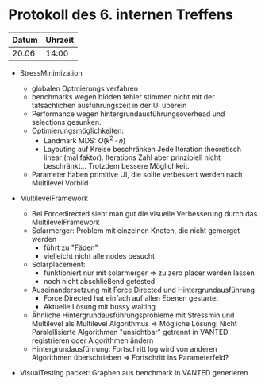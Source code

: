 # Protokoll des 6. internen Treffens

Datum | Uhrzeit
------|--------
20.06 | 14:00   

- StressMinimization
  * globalen Optmierungs verfahren
  * benchmarks wegen blöden fehler stimmen nicht mit der tatsächlichen ausführungszeit in der UI überein
  * Performance wegen hintergrundausführungsoverhead und selections gesunken.
  * Optimierungsmöglichkeiten:
      + Landmark MDS: $O(k^2 \cdot n)$
      + Layouting auf Kreise beschränken Jede Iteration theoretisch linear (mal faktor). Iterations Zahl aber prinzipiell nicht beschränkt... Trotzdem bessere Möglichkeit.
  * Parameter haben primitive UI, die sollte verbessert werden nach Multilevel Vorbild

- MultilevelFramework
  * Bei Forcedirected sieht man gut die visuelle Verbesserung durch das MultilevelFramework
  * Solarmerger: Problem mit einzelnen Knoten, die nicht gemerget werden
      + führt zu "Fäden"
      + vielleicht nicht alle nodes besucht
  * Solarplacement:
       + funktioniert nur mit solarmerger => zu zero placer werden lassen
       + noch nicht abschließend getested
  * Auseinandersetzung mit Force Directed und Hintergrundausführung
      + Force Directed hat einfach auf allen Ebenen gestartet
      + Aktuelle Lösung mit bussy waiting
  * Ähnliche Hintergrundausführungsprobleme mit Stressmin und Multilevel als Multilevel Algorithmus => Mögliche Lösung: Nicht Paralellisierte Algorithmen "unsichtbar" getrennt in VANTED registrieren oder Algorithmen ändern
  * Hintergrundausführung: Fortschritt log wird von anderen Algorithmen überschrieben => Fortschritt ins Parameterfeld?

- VisualTesting packet: Graphen aus benchmark in VANTED generieren
